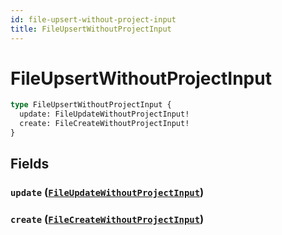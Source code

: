 ```yaml
---
id: file-upsert-without-project-input
title: FileUpsertWithoutProjectInput
---
```


 # FileUpsertWithoutProjectInput





```graphql
type FileUpsertWithoutProjectInput {
  update: FileUpdateWithoutProjectInput!
  create: FileCreateWithoutProjectInput!
}
```


## Fields

### `update` ([`FileUpdateWithoutProjectInput`](/inputs/file-update-without-project-input))




### `create` ([`FileCreateWithoutProjectInput`](/inputs/file-create-without-project-input))






